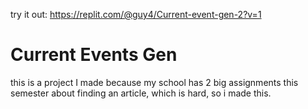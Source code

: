 try it out: https://replit.com/@guy4/Current-event-gen-2?v=1
# Current Events Gen
this is a project I made because my school has 2 big assignments this semester about finding an article, which is hard, so i made this.
